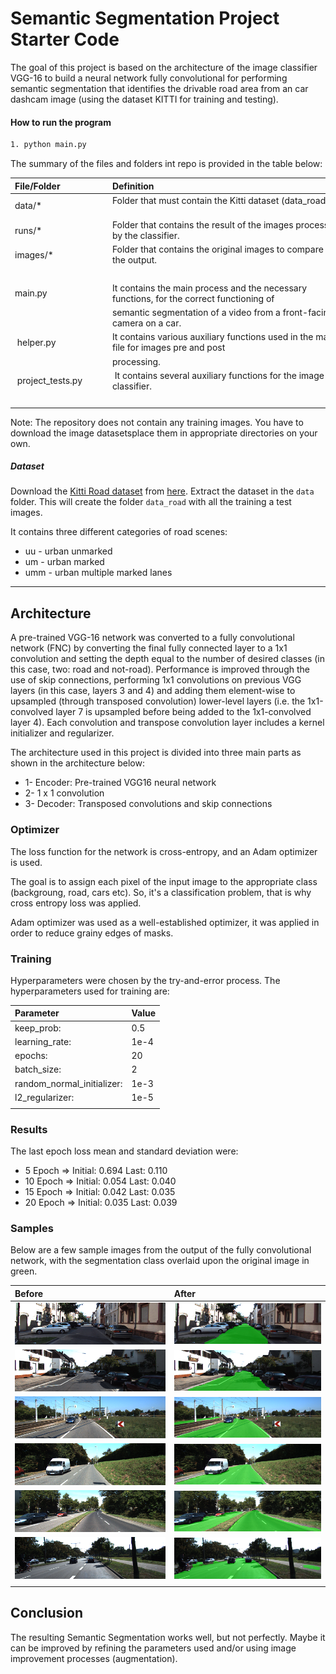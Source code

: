 # Semantic Segmentation Project Starter Code

The goal of this project is based on the architecture of the image classifier VGG-16 to build a neural network fully convolutional for performing semantic segmentation that identifies the drivable road area from an car dashcam image (using the dataset KITTI for training and testing).

<!--more-->

[//]: # (Image References)

[image1]: /images/ouu_000001.png "Sample final score"
[image2]: /images/ouu_000017.png "Sample final score"
[image3]: /images/oum_000003.png "Sample final score"
[image4]: /images/oum_000017.png "Sample final score"
[image5]: /images/oumm_000008.png "Sample final score"
[image6]: /images/oumm_000024.png "Sample final score"
[image7]: /images/uu_000001.png "Sample final score"
[image8]: /images/uu_000017.png "Sample final score"
[image9]: /images/um_000003.png "Sample final score"
[image10]: /images/um_000017.png "Sample final score"
[image11]: /images/umm_000008.png "Sample final score"
[image12]: /images/umm_000024.png "Sample final score"

#### How to run the program

```sh
1. python main.py
```

The summary of the files and folders int repo is provided in the table below:

| File/Folder               | Definition                                                                                  |
| :------------------------ | :------------------------------------------------------------------------------------------ |
| data/*                    | Folder that must contain the Kitti dataset (data_road).                                     |
| runs/*                    | Folder that contains the result of the images processed by the classifier.                  |
| images/*                  | Folder that contains the original images to compare with the output.                        |
|                           |                                                                                             |
| main.py                   | It contains the main process and the necessary functions, for the correct functioning of    |
|                           | semantic segmentation of a video from a front-facing camera on a car.                       |
| helper.py                 | It contains various auxiliary functions used in the main file for images pre and post       |
|                           | processing.                                                                                 |
| project_tests.py          | It contains several auxiliary functions for the image classifier.                           |
|                           |                                                                                             |

Note: The repository does not contain any training images. You have to download the image datasetsplace them in appropriate directories on your own.

##### Dataset
Download the [Kitti Road dataset](http://www.cvlibs.net/datasets/kitti/eval_road.php) from [here](http://www.cvlibs.net/download.php?file=data_road.zip).  Extract the dataset in the `data` folder.  This will create the folder `data_road` with all the training a test images.

It contains three different categories of road scenes:
 * uu - urban unmarked
 * um - urban marked
 * umm - urban multiple marked lanes

---
## Architecture

A pre-trained VGG-16 network was converted to a fully convolutional network (FNC) by converting the final fully connected layer to a 1x1 convolution and setting the depth equal to the number of desired classes (in this case, two: road and not-road). Performance is improved through the use of skip connections, performing 1x1 convolutions on previous VGG layers (in this case, layers 3 and 4) and adding them element-wise to upsampled (through transposed convolution) lower-level layers (i.e. the 1x1-convolved layer 7 is upsampled before being added to the 1x1-convolved layer 4). Each convolution and transpose convolution layer includes a kernel initializer and regularizer.

The architecture used in this project is divided into three main parts as shown in the architecture below:

 * 1- Encoder: Pre-trained VGG16 neural network
 * 2- 1 x 1 convolution
 * 3- Decoder: Transposed convolutions and skip connections

### Optimizer

The loss function for the network is cross-entropy, and an Adam optimizer is used.

The goal is to assign each pixel of the input image to the appropriate class (backgroung, road, cars etc). So, it's a classification problem, that is why cross entropy loss was applied.

Adam optimizer was used as a well-established optimizer, it was applied in order to reduce grainy edges of masks.

### Training

Hyperparameters were chosen by the try-and-error process. The hyperparameters used for training are:

| Parameter                  | Value |
| :------------------------- | :---  |
| keep_prob:                 | 0.5   |
| learning_rate:             | 1e-4  |
| epochs:                    | 20    |
| batch_size:                | 2     |
| random_normal_initializer: | 1e-3  |
| l2_regularizer:            | 1e-5  |
|                            |       |

### Results

The last epoch loss mean and standard deviation were:
 * 5 Epoch => Initial: 0.694 Last: 0.110
 * 10 Epoch => Initial: 0.054 Last: 0.040
 * 15 Epoch => Initial: 0.042 Last: 0.035
 * 20 Epoch => Initial: 0.035 Last: 0.039

### Samples

Below are a few sample images from the output of the fully convolutional network, with the segmentation class overlaid upon the original image in green.

|         Before          |         After          |
| :---------------------- | :--------------------- |
| ![Final score][image7]  | ![Final score][image1] |
| ![Final score][image8]  | ![Final score][image2] |
| ![Final score][image9]  | ![Final score][image3] |
| ![Final score][image10] | ![Final score][image4] |
| ![Final score][image11] | ![Final score][image5] |
| ![Final score][image12] | ![Final score][image6] |
|                         |                        |

## Conclusion

The resulting Semantic Segmentation works well, but not perfectly. Maybe it can be improved by refining the parameters used and/or using image improvement processes (augmentation).